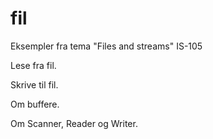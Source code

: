 # fil
Eksempler fra tema "Files and streams" IS-105

Lese fra fil.

Skrive til fil.

Om buffere.

Om Scanner, Reader og Writer.
